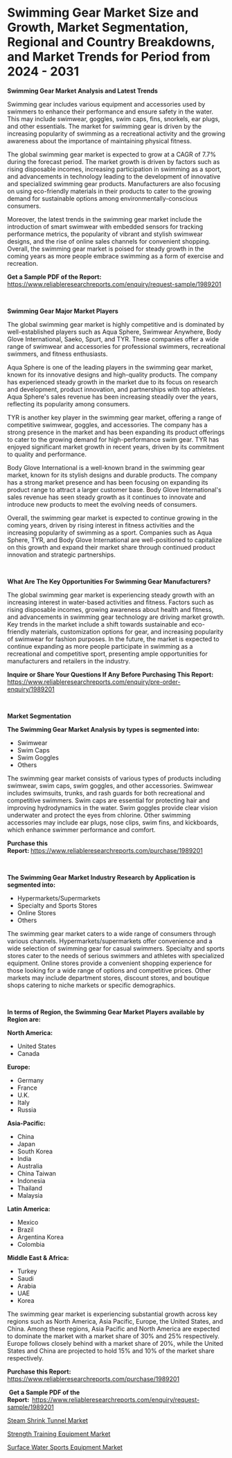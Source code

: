 <p><h1>Swimming Gear Market Size and Growth, Market Segmentation, Regional and Country Breakdowns, and Market Trends for Period from 2024 -  2031</h1></p><p><strong>Swimming Gear Market Analysis and Latest Trends</strong></p>
<p><p>Swimming gear includes various equipment and accessories used by swimmers to enhance their performance and ensure safety in the water. This may include swimwear, goggles, swim caps, fins, snorkels, ear plugs, and other essentials. The market for swimming gear is driven by the increasing popularity of swimming as a recreational activity and the growing awareness about the importance of maintaining physical fitness.</p><p>The global swimming gear market is expected to grow at a CAGR of 7.7% during the forecast period. The market growth is driven by factors such as rising disposable incomes, increasing participation in swimming as a sport, and advancements in technology leading to the development of innovative and specialized swimming gear products. Manufacturers are also focusing on using eco-friendly materials in their products to cater to the growing demand for sustainable options among environmentally-conscious consumers.</p><p>Moreover, the latest trends in the swimming gear market include the introduction of smart swimwear with embedded sensors for tracking performance metrics, the popularity of vibrant and stylish swimwear designs, and the rise of online sales channels for convenient shopping. Overall, the swimming gear market is poised for steady growth in the coming years as more people embrace swimming as a form of exercise and recreation.</p></p>
<p><strong>Get a Sample PDF of the Report:&nbsp;</strong> <a href="https://www.reliableresearchreports.com/enquiry/request-sample/1989201">https://www.reliableresearchreports.com/enquiry/request-sample/1989201</a></p>
<p>&nbsp;</p>
<p><strong>Swimming Gear Major Market Players</strong></p>
<p><p>The global swimming gear market is highly competitive and is dominated by well-established players such as Aqua Sphere, Swimwear Anywhere, Body Glove International, Saeko, Spurt, and TYR. These companies offer a wide range of swimwear and accessories for professional swimmers, recreational swimmers, and fitness enthusiasts.</p><p>Aqua Sphere is one of the leading players in the swimming gear market, known for its innovative designs and high-quality products. The company has experienced steady growth in the market due to its focus on research and development, product innovation, and partnerships with top athletes. Aqua Sphere's sales revenue has been increasing steadily over the years, reflecting its popularity among consumers.</p><p>TYR is another key player in the swimming gear market, offering a range of competitive swimwear, goggles, and accessories. The company has a strong presence in the market and has been expanding its product offerings to cater to the growing demand for high-performance swim gear. TYR has enjoyed significant market growth in recent years, driven by its commitment to quality and performance.</p><p>Body Glove International is a well-known brand in the swimming gear market, known for its stylish designs and durable products. The company has a strong market presence and has been focusing on expanding its product range to attract a larger customer base. Body Glove International's sales revenue has seen steady growth as it continues to innovate and introduce new products to meet the evolving needs of consumers.</p><p>Overall, the swimming gear market is expected to continue growing in the coming years, driven by rising interest in fitness activities and the increasing popularity of swimming as a sport. Companies such as Aqua Sphere, TYR, and Body Glove International are well-positioned to capitalize on this growth and expand their market share through continued product innovation and strategic partnerships.</p></p>
<p>&nbsp;</p>
<p><strong>What Are The Key Opportunities For Swimming Gear Manufacturers?</strong></p>
<p><p>The global swimming gear market is experiencing steady growth with an increasing interest in water-based activities and fitness. Factors such as rising disposable incomes, growing awareness about health and fitness, and advancements in swimming gear technology are driving market growth. Key trends in the market include a shift towards sustainable and eco-friendly materials, customization options for gear, and increasing popularity of swimwear for fashion purposes. In the future, the market is expected to continue expanding as more people participate in swimming as a recreational and competitive sport, presenting ample opportunities for manufacturers and retailers in the industry.</p></p>
<p><strong>Inquire or Share Your Questions If Any Before Purchasing This Report:</strong> <a href="https://www.reliableresearchreports.com/enquiry/pre-order-enquiry/1989201">https://www.reliableresearchreports.com/enquiry/pre-order-enquiry/1989201</a></p>
<p>&nbsp;</p>
<p><strong>Market Segmentation</strong></p>
<p><strong>The Swimming Gear Market Analysis by types is segmented into:</strong></p>
<p><ul><li>Swimwear</li><li>Swim Caps</li><li>Swim Goggles</li><li>Others</li></ul></p>
<p><p>The swimming gear market consists of various types of products including swimwear, swim caps, swim goggles, and other accessories. Swimwear includes swimsuits, trunks, and rash guards for both recreational and competitive swimmers. Swim caps are essential for protecting hair and improving hydrodynamics in the water. Swim goggles provide clear vision underwater and protect the eyes from chlorine. Other swimming accessories may include ear plugs, nose clips, swim fins, and kickboards, which enhance swimmer performance and comfort.</p></p>
<p><strong>Purchase this Report:&nbsp;</strong><a href="https://www.reliableresearchreports.com/purchase/1989201">https://www.reliableresearchreports.com/purchase/1989201</a></p>
<p>&nbsp;</p>
<p><strong>The Swimming Gear Market Industry Research by Application is segmented into:</strong></p>
<p><ul><li>Hypermarkets/Supermarkets</li><li>Specialty and Sports Stores</li><li>Online Stores</li><li>Others</li></ul></p>
<p><p>The swimming gear market caters to a wide range of consumers through various channels. Hypermarkets/supermarkets offer convenience and a wide selection of swimming gear for casual swimmers. Specialty and sports stores cater to the needs of serious swimmers and athletes with specialized equipment. Online stores provide a convenient shopping experience for those looking for a wide range of options and competitive prices. Other markets may include department stores, discount stores, and boutique shops catering to niche markets or specific demographics.</p></p>
<p>&nbsp;</p>
<p><strong>In terms of Region, the Swimming Gear Market Players available by Region are:</strong></p>
<p>
    <p> <strong> North America: </strong>
        <ul>
            <li>United States</li>
            <li>Canada</li>
        </ul>
        </p> 
    <p> <strong> Europe: </strong>
        <ul>
            <li>Germany</li>
            <li>France</li>
            <li>U.K.</li>
            <li>Italy</li>
            <li>Russia</li>
        </ul>
        </p> 
    <p> <strong> Asia-Pacific: </strong>
        <ul>
            <li>China</li>
            <li>Japan</li>
            <li>South Korea</li>
            <li>India</li>
            <li>Australia</li>
            <li>China Taiwan</li>
            <li>Indonesia</li>
            <li>Thailand</li>
            <li>Malaysia</li>
        </ul>
        </p> 
    <p> <strong> Latin America: </strong>
        <ul>
            <li>Mexico</li>
            <li>Brazil</li>
            <li>Argentina Korea</li>
            <li>Colombia</li>
        </ul>
        </p> 
    <p> <strong> Middle East & Africa: </strong>
        <ul>
            <li>Turkey</li>
            <li>Saudi</li>
            <li>Arabia</li>
            <li>UAE</li>
            <li>Korea</li>
        </ul>
    </p>
    </p>
<p><p>The swimming gear market is experiencing substantial growth across key regions such as North America, Asia Pacific, Europe, the United States, and China. Among these regions, Asia Pacific and North America are expected to dominate the market with a market share of 30% and 25% respectively. Europe follows closely behind with a market share of 20%, while the United States and China are projected to hold 15% and 10% of the market share respectively.</p></p>
<p><strong>Purchase this Report: </strong><a href="https://www.reliableresearchreports.com/purchase/1989201">https://www.reliableresearchreports.com/purchase/1989201</a></p>
<p>&nbsp;<strong>Get a Sample PDF of the Report:&nbsp;&nbsp;</strong><a href="https://www.reliableresearchreports.com/enquiry/request-sample/1989201">https://www.reliableresearchreports.com/enquiry/request-sample/1989201</a></p>
<p><strong></strong></p>
<p><p><a href="https://iodized-pantydraco-05c.notion.site/Steam-Shrink-Tunnel-Market-Insights-Market-Players-and-Forecast-Till-2031-f20cd055618844dbac887929b98411a2">Steam Shrink Tunnel Market</a></p><p><a href="https://github.com/seekum/Market-Research-Report-List-1/blob/main/strength-training-equipment-market.md">Strength Training Equipment Market</a></p><p><a href="https://github.com/nancykennedykellievqfqt2/Market-Research-Report-List-1/blob/main/surface-water-sports-equipment-market.md">Surface Water Sports Equipment Market</a></p></p>